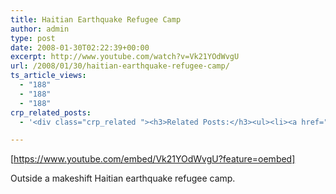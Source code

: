 ```yaml
---
title: Haitian Earthquake Refugee Camp
author: admin
type: post
date: 2008-01-30T02:22:39+00:00
excerpt: http://www.youtube.com/watch?v=Vk21YOdWvgU
url: /2008/01/30/haitian-earthquake-refugee-camp/
ts_article_views:
  - "188"
  - "188"
  - "188"
crp_related_posts:
  - '<div class="crp_related "><h3>Related Posts:</h3><ul><li><a href="https://scdhub.org/2018/01/06/household-and-neighborhood-sanitation-infrastructures-excreta-wastewater-disposal-in-developing-countries/"    ><img src="https://scdhub.org/wp-content/plugins/contextual-related-posts/default.png" alt="Household and neighborhood Sanitation Infrastructures: Excreta, wastewater disposal in developing countries" title="Household and neighborhood Sanitation Infrastructures: Excreta, wastewater disposal in developing countries" width="150" height="150" class="crp_thumb crp_default" /><span class="crp_title">Household and neighborhood Sanitation&hellip;</span></a></li><li><a href="https://scdhub.org/2017/07/28/8006/"    ><img src="https://scdhub.org/wp-content/uploads/2017/07/hqdefault-150x150.jpg" alt="Music" title="Music" width="150" height="150" class="crp_thumb crp_featured" /><span class="crp_title">Music</span></a></li><li><a href="https://scdhub.org/2017/07/24/tiny-homestealth-camperconversion-van-built-in-180-hours/"    ><img src="https://scdhub.org/wp-content/uploads/2017/07/tiny-home-stealth-camper-conversion-van-built-in-180-hours-150x150.jpg" alt="Tiny Home/Stealth Camper/Conversion Van Built In 180 Hours" title="Tiny Home/Stealth Camper/Conversion Van Built In 180 Hours" width="150" height="150" class="crp_thumb crp_featured" /><span class="crp_title">Tiny Home/Stealth Camper/Conversion Van Built In 180 Hours</span></a></li><li><a href="https://scdhub.org/2017/10/14/how-things-work-how-do-water-springs-work/"    ><img src="https://scdhub.org/wp-content/uploads/2017/10/how-things-work-how-do-water-springs-work-150x150.jpg" alt="Water Springs" title="Water Springs" width="150" height="150" class="crp_thumb crp_featured" /><span class="crp_title">Water Springs</span></a></li><li><a href="https://scdhub.org/2017/10/14/my-gravity-fed-spring-water-system/"    ><img src="https://scdhub.org/wp-content/uploads/2017/10/my-gravity-fed-spring-water-system-150x150.jpg" alt="Gravity Fed Spring Water System" title="Gravity Fed Spring Water System" width="150" height="150" class="crp_thumb crp_featured" /><span class="crp_title">Gravity Fed Spring Water System</span></a></li><li><a href="https://scdhub.org/2017/12/29/women-and-water-a-video-by-water-for-people-3/"    ><img src="https://scdhub.org/wp-content/uploads/2017/12/women-and-water-a-video-by-water-150x150.jpg" alt="Women and Water &#8211; a Video by Water For People" title="Women and Water &#8211; a Video by Water For People" width="150" height="150" class="crp_thumb crp_featured" /><span class="crp_title">Women and Water &#8211; a Video by Water For People</span></a></li></ul><div class="crp_clear"></div></div>'

---
```

[https://www.youtube.com/embed/Vk21YOdWvgU?feature=oembed] 

Outside a makeshift Haitian earthquake refugee camp.